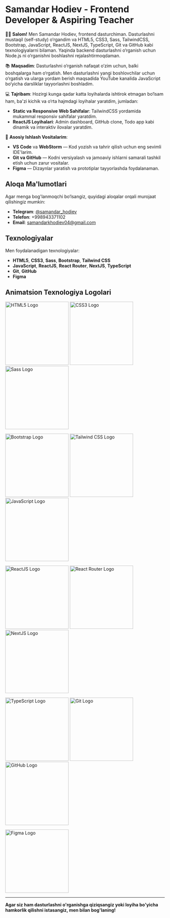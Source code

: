 # Samandar Hodiev - Frontend Developer & Aspiring Teacher

👨‍💻 **Salom!** Men Samandar Hodiev, frontend dasturchiman. Dasturlashni mustaqil (self-study) o‘rgandim va HTML5, CSS3, Sass, TailwindCSS, Bootstrap, JavaScript, ReactJS, NextJS, TypeScript, Git va GitHub kabi texnologiyalarni bilaman. Yaqinda backend dasturlashni o‘rganish uchun Node.js ni o‘rganishni boshlashni rejalashtirmoqdaman. 

📚 **Maqsadim**: Dasturlashni o‘rganish nafaqat o‘zim uchun, balki boshqalarga ham o‘rgatish. Men dasturlashni yangi boshlovchilar uchun o‘rgatish va ularga yordam berish maqsadida YouTube kanalida JavaScript bo‘yicha darsliklar tayyorlashni boshladim.

💻 **Tajribam**: Hozirgi kunga qadar katta loyihalarda ishtirok etmagan bo‘lsam ham, ba'zi kichik va o‘rta hajmdagi loyihalar yaratdim, jumladan:
- **Static va Responsive Web Sahifalar**: TailwindCSS yordamida mukammal responsiv sahifalar yaratdim.
- **ReactJS Loyihalari**: Admin dashboard, GitHub clone, Todo app kabi dinamik va interaktiv ilovalar yaratdim.

🔧 **Asosiy Ishlash Vositalarim**:
- **VS Code** va **WebStorm** — Kod yozish va tahrir qilish uchun eng sevimli IDE'larim.
- **Git va GitHub** — Kodni versiyalash va jamoaviy ishlarni samarali tashkil etish uchun zarur vositalar.
- **Figma** — Dizaynlar yaratish va prototiplar tayyorlashda foydalanaman.

## **Aloqa Ma'lumotlari**

Agar menga bog'lanmoqchi bo‘lsangiz, quyidagi aloqalar orqali murojaat qilishingiz mumkin:
- **Telegram**: [@samandar_hodiev](https://t.me/samandar_hodiev)
- **Telefon**: +998943371102
- **Email**: samandarkhodiev04@gmail.com

## **Texnologiyalar**

Men foydalanadigan texnologiyalar:
- **HTML5**, **CSS3**, **Sass**, **Bootstrap**, **Tailwind CSS**
- **JavaScript**, **ReactJS**, **React Router**, **NextJS**, **TypeScript**
- **Git**, **GitHub**
- **Figma**

## **Animatsion Texnologiya Logolari**

<p>
  <img src="https://cdn.jsdelivr.net/npm/simple-icons@v4/icons/html5.svg" width="200px" height="200px" alt="HTML5 Logo">
  <img src="https://cdn.jsdelivr.net/npm/simple-icons@v4/icons/css3.svg" width="200px" height="200px" alt="CSS3 Logo">
  <img src="https://cdn.jsdelivr.net/npm/simple-icons@v4/icons/sass.svg" width="200px" height="200px" alt="Sass Logo">
</p>

<p>
  <img src="https://cdn.jsdelivr.net/npm/simple-icons@v4/icons/bootstrap.svg" width="200px" height="200px" alt="Bootstrap Logo">
  <img src="https://cdn.jsdelivr.net/npm/simple-icons@v4/icons/tailwindcss.svg" width="200px" height="200px" alt="Tailwind CSS Logo">
  <img src="https://cdn.jsdelivr.net/npm/simple-icons@v4/icons/javascript.svg" width="200px" height="200px" alt="JavaScript Logo">
</p>

<p>
  <img src="https://cdn.jsdelivr.net/npm/simple-icons@v4/icons/react.svg" width="200px" height="200px" alt="ReactJS Logo">
  <img src="https://cdn.jsdelivr.net/npm/simple-icons@v4/icons/reactrouter.svg" width="200px" height="200px" alt="React Router Logo">
  <img src="https://cdn.jsdelivr.net/npm/simple-icons@v4/icons/nextdotjs.svg" width="200px" height="200px" alt="NextJS Logo">
</p>

<p>
  <img src="https://cdn.jsdelivr.net/npm/simple-icons@v4/icons/typescript.svg" width="200px" height="200px" alt="TypeScript Logo">
  <img src="https://cdn.jsdelivr.net/npm/simple-icons@v4/icons/git.svg" width="200px" height="200px" alt="Git Logo">
  <img src="https://cdn.jsdelivr.net/npm/simple-icons@v4/icons/github.svg" width="200px" height="200px" alt="GitHub Logo">
</p>

<p>
  <img src="https://cdn.jsdelivr.net/npm/simple-icons@v4/icons/figma.svg" width="200px" height="200px" alt="Figma Logo">
</p>

---

**Agar siz ham dasturlashni o'rganishga qiziqsangiz yoki loyiha bo'yicha hamkorlik qilishni istasangiz, men bilan bog'laning!**
